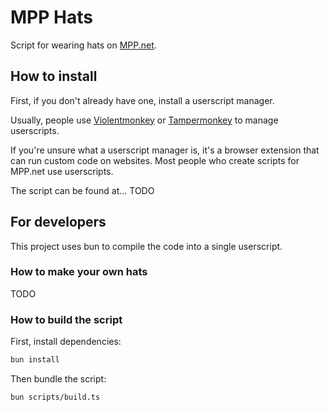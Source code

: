 # MPP Hats

Script for wearing hats on [MPP.net](https://multiplayerpiano.net).

## How to install

First, if you don't already have one, install a userscript manager.

Usually, people use [Violentmonkey](https://violentmonkey.github.io/) or [Tampermonkey](https://www.tampermonkey.net/) to manage userscripts.

If you're unsure what a userscript manager is, it's a browser extension that can run custom code on websites. Most people who create scripts for MPP.net use userscripts.

The script can be found at... TODO

## For developers

This project uses bun to compile the code into a single userscript.

### How to make your own hats

TODO

### How to build the script

First, install dependencies:

```bash
bun install
```

Then bundle the script:

```bash
bun scripts/build.ts
```
